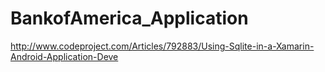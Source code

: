 # BankofAmerica_Application

http://www.codeproject.com/Articles/792883/Using-Sqlite-in-a-Xamarin-Android-Application-Deve
